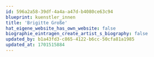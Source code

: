 ```yaml
---
id: 596a2a58-39df-4a4a-a47d-b4080ce63c94
blueprint: kuenstler_innen
title: 'Brigitte Große'
hat_eigene_website_has_own_website: false
biographie_eintragen_create_artist_s_biography: false
updated_by: b1a43fd3-c865-4122-b6cc-50cfa81a1985
updated_at: 1701515884
---
```

